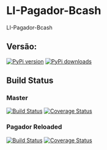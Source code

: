 LI-Pagador-Bcash
================

LI-Pagador-Bcash

## Versão:

[![PyPi version](https://pypip.in/version/li-pagador-bcash/badge.svg?text=versão)](https://pypi.python.org/pypi/li-pagador-bcash)
[![PyPi downloads](https://pypip.in/download/li-pagador-bcash/badge.svg)](https://pypi.python.org/pypi/li-pagador-bcash)


## Build Status

### Master

[![Build Status](https://travis-ci.org/lojaintegrada/LI-Pagador-Bcash.svg?branch=master)](https://travis-ci.org/lojaintegrada/LI-Pagador-Bcash)
[![Coverage Status](https://coveralls.io/repos/lojaintegrada/LI-Pagador-Bcash/badge.svg?branch=master)](https://coveralls.io/r/lojaintegrada/LI-Pagador-Bcash?branch=master)

### Pagador Reloaded

[![Build Status](https://travis-ci.org/lojaintegrada/LI-Pagador-Bcash.svg?branch=pagador-reloaded)](https://travis-ci.org/lojaintegrada/LI-Pagador-Bcash)
[![Coverage Status](https://coveralls.io/repos/lojaintegrada/LI-Pagador-Bcash/badge.svg?branch=pagador-reloaded)](https://coveralls.io/r/lojaintegrada/LI-Pagador-Bcash?branch=pagador-reloaded)
